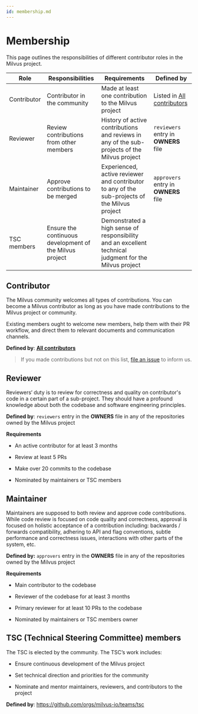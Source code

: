 ```yaml
---
id: membership.md
---
```


# Membership

This page outlines the responsibilities of different contributor roles in the Milvus project.

| **Role**    | **Responsibilities**                                    | **Requirements**                                             | **Defined by**                                               |
| ----------- | ------------------------------------------------------- | ------------------------------------------------------------ | ------------------------------------------------------------ |
| Contributor | Contributor in the community                            | Made at least one contribution to the Milvus project         | Listed in [All contributors](https://github.com/milvus-io/milvus#all-contributors) |
| Reviewer    | Review contributions from other members                 | History of active contributions and reviews in any of the sub-projects of the Milvus project | <code>reviewers</code> entry in **OWNERS** file              |
| Maintainer  | Approve contributions to be merged                      | Experienced, active reviewer and contributor to any of the sub-projects of the Milvus project | <code>approvers</code> entry in **OWNERS** file              |
| TSC members | Ensure the continuous development of the Milvus project | Demonstrated a high sense of responsibility and an excellent technical judgment for the Milvus project |                                                              |

## Contributor

The Milvus community welcomes all types of contributions. You can become a Milvus contributor as long as you have made contributions to the Milvus project or community. 

Existing members ought to welcome new members, help them with their PR workflow, and direct them to relevant documents and communication channels.

**Defined by**: **[All contributors](https://github.com/milvus-io/milvus#all-contributors)**

> If you made contributions but not on this list, [file an issue](https://github.com/milvus-io/community/issues/new) to inform us.

## Reviewer

Reviewers‘ duty is to review for correctness and quality on contributor's code in a certain part of a sub-project. They should have a profound knowledge about both the codebase and software engineering principles.

**Defined by**: `reviewers` entry in the **OWNERS** file in any of the repositories owned by the Milvus project

**Requirements**

- An active contributor for at least 3 months

- Review at least 5 PRs

- Make over 20 commits to the codebase

- Nominated by maintainers or TSC members

## Maintainer

Maintainers are supposed to both review and approve code contributions. While code review is focused on code quality and correctness, approval is focused on holistic acceptance of a contribution including: backwards / forwards compatibility, adhering to API and flag conventions, subtle performance and correctness issues, interactions with other parts of the system, etc.

**Defined by:** `approvers` entry in the **OWNERS** file in any of the repositories owned by the Milvus project

**Requirements**

- Main contributor to the codebase

- Reviewer of the codebase for at least 3 months

- Primary reviewer for at least 10 PRs to the codebase

- Nominated by maintainers or TSC members owner 

## TSC (Technical Steering Committee) members

The TSC is elected by the community. The TSC’s work includes: 

- Ensure continuous development of the Milvus project

- Set technical direction and priorities for the community

- Nominate and mentor maintainers, reviewers, and contributors to the project

**Defined by**: https://github.com/orgs/milvus-io/teams/tsc
